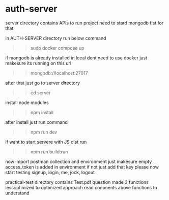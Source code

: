 # auth-server


server directory contains APIs
to run project need to stard mongodb fist for that 

in AUTH-SERVER directory run below command
>>sudo docker compose up

if mongodb is already installed in local dont need to use docker just makesure its running on this url 
>>mongodb://localhost:27017

after that just go to server directory
>>cd server

install node modules 
>>npm install

after install just run command
>>npm run dev

if want to start servere with JS dist run 
>>npm run build:run

now import postman collection and environment
just makesure empty access_token is added in environment if not just add that key please
now start testing 
signup, login, me, jock, logout

practical-test directory contains Test.pdf question
made 3 functions lessoptimized to optimized approach read comments above functions to understand
